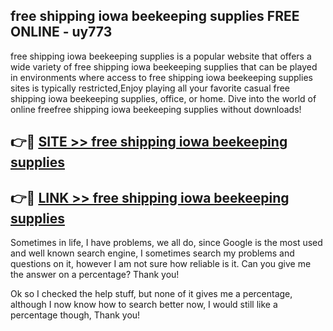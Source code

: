 ## free shipping iowa beekeeping supplies FREE ONLINE - uy773

free shipping iowa beekeeping supplies is a popular website that offers a wide variety of free shipping iowa beekeeping supplies that can be played in environments where access to free shipping iowa beekeeping supplies sites is typically restricted,Enjoy playing all your favorite casual free shipping iowa beekeeping supplies, office, or home. Dive into the world of online freefree shipping iowa beekeeping supplies without downloads!

## 👉🔴 [SITE >> free shipping iowa beekeeping supplies](http://news.freeplayer.one?title=free_shipping_iowa_beekeeping_supplies&ref=FRRE)

## 👉🔴 [LINK >> free shipping iowa beekeeping supplies](http://news.freeplayer.one?title=free_shipping_iowa_beekeeping_supplies&ref=FREE)

Sometimes in life, I have problems, we all do, since Google is the most used and well known search engine, I sometimes search my problems and questions on it, however I am not sure how reliable is it. Can you give me the answer on a percentage? Thank you!

Ok so I checked the help stuff, but none of it gives me a percentage, although I now know how to search better now, I would still like a percentage though, Thank you!